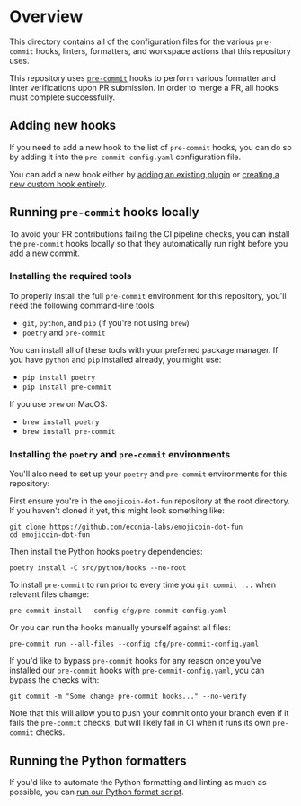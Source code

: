 # Overview

This directory contains all of the configuration files for the various
`pre-commit` hooks, linters, formatters, and workspace actions that this
repository uses.

This repository uses [`pre-commit`] hooks to perform various formatter and
linter verifications upon PR submission. In order to merge a PR, all hooks
must complete successfully.

## Adding new hooks

If you need to add a new hook to the list of `pre-commit` hooks, you can do so
by adding it into the `pre-commit-config.yaml` configuration file.

You can add a new hook either by [adding an existing plugin] or [creating a new
custom hook entirely][creating a new custom hook entirely].

## Running `pre-commit` hooks locally

To avoid your PR contributions failing the CI pipeline checks, you can install
the `pre-commit` hooks locally so that they automatically run right before you
add a new commit.

### Installing the required tools

To properly install the full `pre-commit` environment for this repository,
you'll need the following command-line tools:

- `git`, `python`, and `pip` (if you're not using `brew`)
- `poetry` and `pre-commit`

You can install all of these tools with your preferred package manager.
If you have `python` and `pip` installed already, you might use:

- `pip install poetry`
- `pip install pre-commit`

If you use `brew` on MacOS:

- `brew install poetry`
- `brew install pre-commit`

### Installing the `poetry` and `pre-commit` environments

You'll also need to set up your `poetry` and `pre-commit` environments for this
repository:

First ensure you're in the `emojicoin-dot-fun` repository at the root directory.
If you haven't cloned it yet, this might look something like:

```shell
git clone https://github.com/econia-labs/emojicoin-dot-fun
cd emojicoin-dot-fun
```

Then install the Python hooks `poetry` dependencies:

```shell
poetry install -C src/python/hooks --no-root
```

To install `pre-commit` to run prior to every time you `git commit ...` when
relevant files change:

```shell
pre-commit install --config cfg/pre-commit-config.yaml
```

Or you can run the hooks manually yourself against all files:

```shell
pre-commit run --all-files --config cfg/pre-commit-config.yaml
```

If you'd like to bypass `pre-commit` hooks for any reason once you've installed
our `pre-commit` hooks with `pre-commit-config.yaml`, you can bypass the checks
with:

```shell
git commit -m "Some change pre-commit hooks..." --no-verify
```

Note that this will allow you to push your commit onto your branch even if it
fails the `pre-commit` checks, but will likely fail in CI when it runs its
own `pre-commit` checks.

## Running the Python formatters

If you'd like to automate the Python formatting and linting as much as possible,
you can [run our Python format script].

[adding an existing plugin]: https://pre-commit.com/#plugins
[creating a new custom hook entirely]: https://pre-commit.com/#new-hooks
[run our python format script]: ../src/python/hooks/README.md#run-our-formatting-script
[`pre-commit`]: https://pre-commit.com
